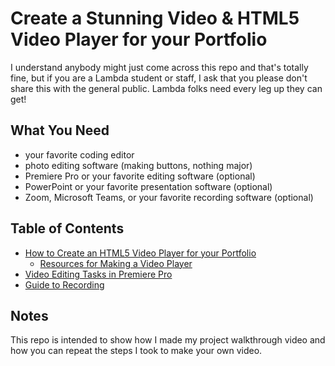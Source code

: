 # Create a Stunning Video & HTML5 Video Player for your Portfolio

I understand anybody might just come across this repo and that's totally fine, but if you are a Lambda student or staff, I ask that you please don't share this with the general public.   Lambda folks need every leg up they can get!

## What You Need

- your favorite coding editor
- photo editing software (making buttons, nothing major)
- Premiere Pro or your favorite editing software (optional)
- PowerPoint or your favorite presentation software (optional)
- Zoom, Microsoft Teams, or your favorite recording software (optional)

## Table of Contents

- [How to Create an HTML5 Video Player for your Portfolio](howto/HTML5VideoPlayer.md)
  - [Resources for Making a Video Player](howto/HTML5VideoPlayer.md#Resources-for-Making-a-Video-Player)
- [Video Editing Tasks in Premiere Pro](howto/MinorEdits.md)
- [Guide to Recording](howto/Record.md)

## Notes

This repo is intended to show how I made my project walkthrough video and how you can repeat the steps I took to make your own video. 
